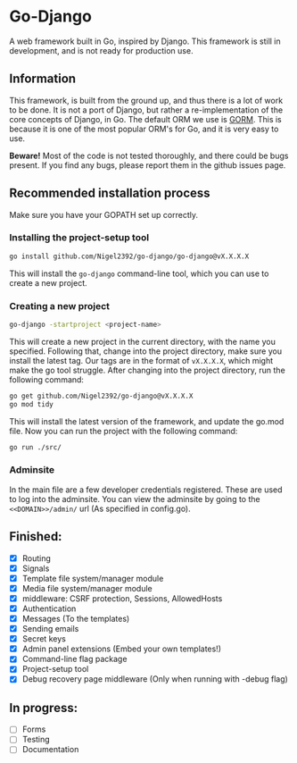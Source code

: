 # Go-Django

A web framework built in Go, inspired by Django.
This framework is still in development, and is not ready for production use.

## Information

This framework, is built from the ground up, and thus there is a lot of work to be done.
It is not a port of Django, but rather a re-implementation of the core concepts of Django, in Go.
The default ORM we use is [GORM](https://gorm.io/).
This is because it is one of the most popular ORM's for Go, and it is very easy to use.

**Beware!**
Most of the code is not tested thoroughly, and there could be bugs present.
If you find any bugs, please report them in the github issues page.

## Recommended installation process

Make sure you have your GOPATH set up correctly.

### Installing the project-setup tool

```bash
go install github.com/Nigel2392/go-django/go-django@vX.X.X.X
```

This will install the `go-django` command-line tool, which you can use to create a new project.

### Creating a new project

```bash
go-django -startproject <project-name>
```

This will create a new project in the current directory, with the name you specified.
Following that, change into the project directory, make sure you install the latest tag.
Our tags are in the format of `vX.X.X.X`, which might make the go tool struggle.
After changing into the project directory, run the following command:

```bash
go get github.com/Nigel2392/go-django@vX.X.X.X
go mod tidy
```

This will install the latest version of the framework, and update the go.mod file.
Now you can run the project with the following command:

```bash
go run ./src/
```

### Adminsite

In the main file are a few developer credentials registered.
These are used to log into the adminsite.
You can view the adminsite by going to the `<<DOMAIN>>/admin/` url (As specified in config.go).

## Finished:

- [X] Routing
- [X] Signals
- [X] Template file system/manager module
- [X] Media file system/manager module
- [X] middleware: CSRF protection, Sessions, AllowedHosts
- [X] Authentication
- [X] Messages (To the templates)
- [X] Sending emails
- [X] Secret keys
- [X] Admin panel extensions (Embed your own templates!)
- [X] Command-line flag package
- [X] Project-setup tool
- [X] Debug recovery page middleware (Only when running with -debug flag)

## In progress:

- [ ] Forms
- [ ] Testing
- [ ] Documentation
